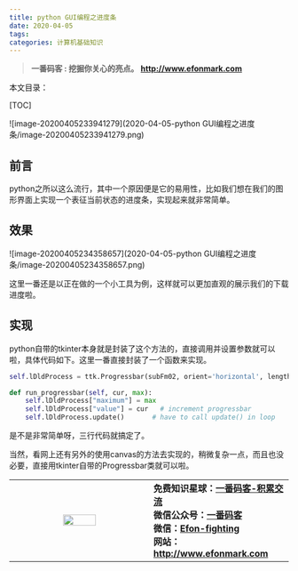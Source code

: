 ```yaml
---
title: python GUI编程之进度条
date: 2020-04-05
tags: 
categories: 计算机基础知识
---
```


> **一番码客 : 挖掘你关心的亮点。**
> **http://www.efonmark.com**

本文目录：

[TOC]

![image-20200405233941279](2020-04-05-python GUI编程之进度条/image-20200405233941279.png)

<!-- more -->

## 前言

python之所以这么流行，其中一个原因便是它的易用性，比如我们想在我们的图形界面上实现一个表征当前状态的进度条，实现起来就非常简单。

## 效果

![image-20200405234358657](2020-04-05-python GUI编程之进度条/image-20200405234358657.png)

这里一番还是以正在做的一个小工具为例，这样就可以更加直观的展示我们的下载进度啦。

## 实现

python自带的tkinter本身就是封装了这个方法的，直接调用并设置参数就可以啦，具体代码如下。这里一番直接封装了一个函数来实现。

```python
self.lDldProcess = ttk.Progressbar(subFm02, orient='horizontal', length=286, mode='determinate')

def run_progressbar(self, cur, max):
    self.lDldProcess["maximum"] = max
    self.lDldProcess["value"] = cur   # increment progressbar
    self.lDldProcess.update()       # have to call update() in loop
```

是不是非常简单呀，三行代码就搞定了。

当然，看网上还有另外的使用canvas的方法去实现的，稍微复杂一点，而且也没必要，直接用tkinter自带的Progressbar类就可以啦。

<table>
<tr>
<td ><center><img src="http://www.efonmark.com/efonmark-blog/readme/guanzhu_1.jpg" width=50%></center></td>
<td width="50%" align=left><b>
    免费知识星球：<a href="http://www.efonmark.com/efonmark-blog/readme/zhishixingqiu1.png">一番码客-积累交流</a><br>
    微信公众号：<a href="http://www.efonmark.com/efonmark-blog/readme/guanzhu_1.jpg">一番码客</a><br>
    微信：<a href="http://www.efonmark.com/efonmark-blog/readme/weixin.jpg">Efon-fighting</a><br>
    网站：<a href="http://www.efonmark.com">http://www.efonmark.com</a><br></b></td>
</tr>
</table>